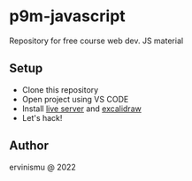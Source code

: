 # p9m-javascript
Repository for free course web dev. JS material

## Setup
- Clone this repository
- Open project using VS CODE
- Install [live server](https://marketplace.visualstudio.com/items?itemName=ritwickdey.LiveServer) and [excalidraw](https://marketplace.visualstudio.com/items?itemName=pomdtr.excalidraw-editor)
- Let's hack!

## Author
ervinismu @ 2022